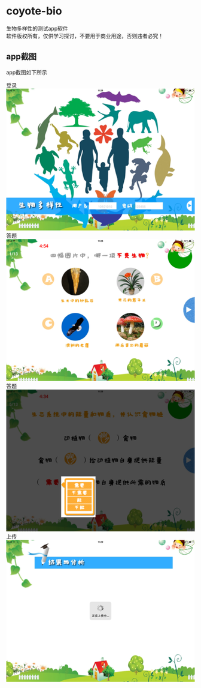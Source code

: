 coyote-bio
==========

生物多样性的测试app软件<br/>
软件版权所有，仅供学习探讨，不要用于商业用途，否则违者必究！

<h2>app截图</h2>

app截图如下所示

登录
<img src="/coyote-bio/IMG_0237.PNG" alt="alt text" title="Title" />
答题
<img src="/coyote-bio/IMG_0238.PNG" alt="alt text" title="Title" />
答题
<img src="/coyote-bio/IMG_0239.PNG" alt="alt text" title="Title" />
上传
<img src="/coyote-bio/IMG_0240.PNG" alt="alt text" title="Title" />

